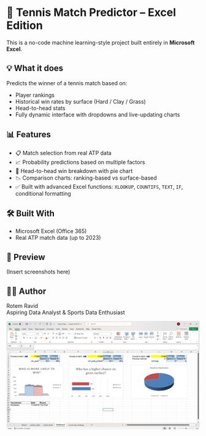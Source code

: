 # 🎾 Tennis Match Predictor – Excel Edition

This is a no-code machine learning-style project built entirely in **Microsoft Excel**.

## 💡 What it does
Predicts the winner of a tennis match based on:
- Player rankings
- Historical win rates by surface (Hard / Clay / Grass)
- Head-to-head stats
- Fully dynamic interface with dropdowns and live-updating charts

## 📊 Features
- 📋 Match selection from real ATP data
- 📈 Probability predictions based on multiple factors
- 🧠 Head-to-head win breakdown with pie chart
- 📉 Comparison charts: ranking-based vs surface-based
- ✅ Built with advanced Excel functions: `XLOOKUP`, `COUNTIFS`, `TEXT`, `IF`, conditional formatting

## 🛠 Built With
- Microsoft Excel (Office 365)
- Real ATP match data (up to 2023)

## 👀 Preview
(Insert screenshots here)

## 🧑‍💻 Author
Rotem Ravid  
Aspiring Data Analyst & Sports Data Enthusiast

<img src="screenshots/dashboard_preview.jpg" width="600">
